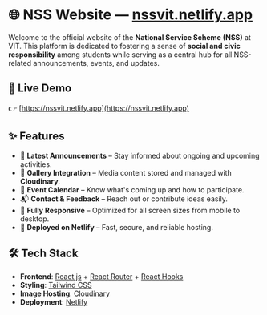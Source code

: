 # 🌐 NSS Website — [nssvit.netlify.app](https://nssvit.netlify.app)

Welcome to the official website of the **National Service Scheme (NSS)** at VIT. This platform is dedicated to fostering a sense of **social and civic responsibility** among students while serving as a central hub for all NSS-related announcements, events, and updates.

## 🔗 Live Demo

👉 [https://nssvit.netlify.app](https://nssvit.netlify.app)

## ✨ Features

- 📰 **Latest Announcements** – Stay informed about ongoing and upcoming activities.
- 📸 **Gallery Integration** – Media content stored and managed with **Cloudinary**.
- 📅 **Event Calendar** – Know what's coming up and how to participate.
- 📬 **Contact & Feedback** – Reach out or contribute ideas easily.
- 📱 **Fully Responsive** – Optimized for all screen sizes from mobile to desktop.
- 🚀 **Deployed on Netlify** – Fast, secure, and reliable hosting.


## 🛠️ Tech Stack

- **Frontend**: [React.js](https://reactjs.org/) + [React Router](https://reactrouter.com/) + [React Hooks](https://reactjs.org/docs/hooks-intro.html)
- **Styling**: [Tailwind CSS](https://tailwindcss.com/)
- **Image Hosting**: [Cloudinary](https://cloudinary.com/)
- **Deployment**: [Netlify](https://www.netlify.com/)

